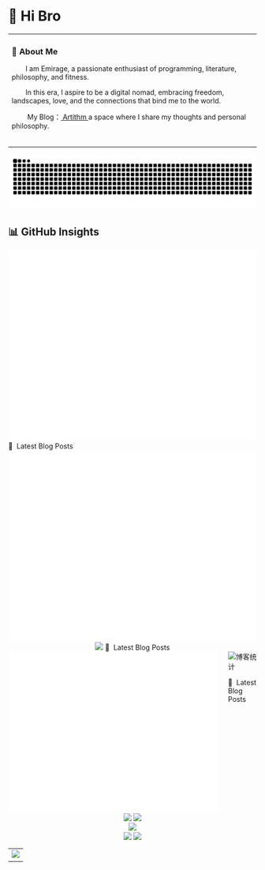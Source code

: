 

#  🙋 Hi Bro

<table>
  
<tr><td>

### 🤺 About Me

<!-- <img align="right" width="88" src="https://avatars.githubusercontent.com/u/45090349?v=4" /> -->

<p>&emsp;&emsp;I am Emirage, a passionate enthusiast of programming, literature, philosophy, and fitness.</p>
<p>&emsp;&emsp;In this era, I aspire to be a digital nomad, embracing freedom, landscapes, love, and the connections that bind me to the world.</p>
<p>&emsp;&emsp; My Blog：<a href="https://blog.artithm.com/" target="_blank"> Artithm </a>  a space where I share my thoughts and personal philosophy.</p>


  <!-- for beauty 留个空行好看点 -->
  <div>&nbsp;</div>

</td></tr>

<!-- 增加一个列表 -->



<!-- </tr></td> -->
<!-- ## 🏢 Work Experience -->
<!-- <img align="right" width="200" src="https://cdn.jsdelivr.net/gh/emirage-niallchen/emirage-niallchen@main/assets/images/GRCBank.png" /> -->
<!-- - [广州农商银行](https://www.grcbank.com/) &emsp; 📌 2020-07 —— 2023-07 -->

  <!-- - 工作岗位：系统开发岗 -->
  <!-- - 工作内容：参与网银开发与维护工作 -->
<!-- <img align="right" width="200" src="https://cdn.jsdelivr.net/gh/emirage-niallchen/emirage-niallchen@main/assets/images/Inspur.PNG" /> -->
<!-- - [浪潮](https://www.inspur.com/)   📌 2019-07 —— 2020-02 -->
  <!-- - 工作岗位：实习生 -->
  <!-- - 工作内容：参与软件开发 -->
  <!-- for beauty 留个空行好看点 -->
  <!-- <div>&nbsp;</div> -->
<!-- </td></tr> -->



</table>

<div align="center">


<!-- Snake Code Contribution Map 贪吃蛇代码贡献图 -->
<picture>
  <source media="(prefers-color-scheme: dark)" srcset="https://raw.githubusercontent.com/emirage-niallchen/emirage-niallchen/output/github-contribution-grid-snake-dark.svg">
  <source media="(prefers-color-scheme: light)" srcset="https://raw.githubusercontent.com/emirage-niallchen/emirage-niallchen/output/github-contribution-grid-snake.svg">
  <img alt="github contribution grid snake animation" src="https://raw.githubusercontent.com/emirage-niallchen/emirage-niallchen/output/github-contribution-grid-snake.svg">
</picture>

</div>






## 📊 GitHub Insights

<img src="/github-metrics.svg" />
📕 &nbsp;Latest Blog Posts
<br>
<!-- BLOG-POST-LIST:START -->
<!-- BLOG-POST-LIST:END -->


<!-- metrics 基础资料 -->
<div align="center" 10px;">
<div>
  <img src="/github-metrics.svg" />
</div>
<div>
<img src="https://stats.artithm.com/api/website/?url=https://blog.artithm.com/&style=flat&logo=bilibili"/>
📕 &nbsp;Latest Blog Posts
<br>
<!-- BLOG-POST-LIST:START -->
<!-- BLOG-POST-LIST:END -->
</div>
</div>

<div style="display: flex; justify-content: center; align-items: flex-start;">
  <!-- 个人信息部分 -->
  <div style="margin-right: 20px;">
    <img src="/github-metrics.svg" alt="个人信息" />
  </div>
  
  <!-- 博客列表部分 -->
  <div>
    <img src="https://stats.artithm.com/api/website/?url=https://blog.artithm.com/&style=flat&logo=bilibili" alt="博客统计" />
    <p>📕 &nbsp;Latest Blog Posts</p>
    <br>
    <!-- BLOG-POST-LIST:START -->
    <!-- BLOG-POST-LIST:END -->
  </div>
</div>



<!-- GitHub 数据统计 -->
<div align="center" gap: 10px;">
  <img src="https://github-readme-stats-git-masterrstaa-rickstaa.vercel.app/api?username=emirage-niallchen&hide_title=true&hide_border=true&show_icons=true&include_all_commits=true&theme=tokyonight" />
  <img src="https://github-readme-stats-git-masterrstaa-rickstaa.vercel.app/api/top-langs/?username=emirage-niallchen&hide_title=true&hide_border=true&layout=compact&langs_count=6&theme=tokyonight" />
</div>
<!-- github-readme-streak-stats 连续提交代码天数记录 -->
<div align="center" gap: 10px;">
  <picture>
    <source media="(prefers-color-scheme: light)" srcset="https://streak-stats.demolab.com/?user=emirage-niallchen&theme=light&hide_border=true" />
    <img src="https://streak-stats.demolab.com/?user=emirage-niallchen&theme=cobalt&hide_border=true" />
  </picture>
</div>

<div align="center" gap: 10px;">
    <img src="https://stats.artithm.com/api/leetcode?username=emirage-niallchen&cn=true&theme=dark" />
    <img src="https://stats.artithm.com/api/github?username=emirage-niallchen&theme=dark" />
    
</div>
<!-- GitHub Activity Graph GitHub 活动图 -->
<table>
  <tr>
    <td>
      <picture>
        <source media="(prefers-color-scheme: dark)"  srcset="https://github-readme-activity-graph.vercel.app/graph?username=emirage-niallchen&theme=tokyo-night" />
        <source media="(prefers-color-scheme: light)" srcset="https://github-readme-activity-graph.vercel.app/graph?username=emirage-niallchen&theme=xcode" />
        <img src="https://github-readme-activity-graph.vercel.app/graph?username=emirage-niallchen&theme=tokyo-night" />
      </picture>
  </tr>
</table>